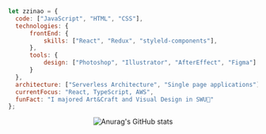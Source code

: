 

<!--   <h3>🍀 </h3>
  <h3> Tech Stack </h3>
<p><img src="https://img.shields.io/badge/HTML5-E34F26?style=flat&logo=html5&logoColor=white"/>&nbsp;&nbsp;<img src="https://img.shields.io/badge/CSS3-1572B6?style=flat&logo=css3&logoColor=white"/>&nbsp;&nbsp;<img src="https://img.shields.io/badge/JavaScript-gray?style=flat&logo=JavaScript&logoColor=F7DF1E"/>&nbsp;&nbsp;<img src="https://img.shields.io/badge/React-white?style=flat&logo=React&logoColor=61DAFB"/>&nbsp;&nbsp;<img src="https://img.shields.io/badge/Redux-pink?style=flat&logo=Redux&logoColor=764ABC"/></p>
  </div> -->
  
  ```javascript
let zzinao = {
    code: ["JavaScript", "HTML", "CSS"],
    technologies: {
        frontEnd: {
            skills: ["React", "Redux", "styleld-components"],
        },
        tools: {
            design: ["Photoshop", "Illustrator", "AfterEffect", "Figma"]
        }
    },
    architecture: ["Serverless Architecture", "Single page applications"],
    currentFocus: "React, TypeScript, AWS",
    funFact: "I majored Art&Craft and Visual Design in SWU🧐"
};
```
<div align="center">
  
![Anurag's GitHub stats](https://github-readme-stats.vercel.app/api?username=zzinao&show_icons=true&theme=calm)
<!-- ![Top Langs](https://github-readme-stats.vercel.app/api/top-langs/?username=zzinao&layout=compact&theme=calm) -->
  
  </div>

<!--
**zzinao/zzinao** is a ✨ _special_ ✨ repository because its `README.md` (this file) appears on your GitHub profile.

Here are some ideas to get you started:

- 🔭 I’m currently working on ...
- 🌱 I’m currently learning ...
- 👯 I’m looking to collaborate on ...
- 🤔 I’m looking for help with ...
- 💬 Ask me about ...
- 📫 How to reach me: ...
- 😄 Pronouns: ...
- ⚡ Fun fact: ...
-->

